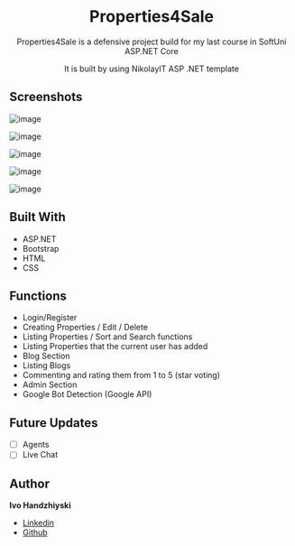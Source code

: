 <h1 align="center">Properties4Sale<project-name></h1>
  
  <p align="center">Properties4Sale is a defensive project build for my last course in SoftUni ASP.NET Core<project-description></p>
  <p align="center">It is built by using NikolayIT ASP .NET template<project-description></p>

  ## Screenshots
    
 ![image](https://user-images.githubusercontent.com/53398611/137630213-57a48201-fa0d-42cb-aaa0-861f6c2f6144.png "Home")

![image](https://user-images.githubusercontent.com/53398611/137630932-7939a5ff-577d-4e1e-852b-2f588ee0bb67.png)

![image](https://user-images.githubusercontent.com/53398611/137630908-9a14c57b-ff7b-44b1-9375-11c977c1bf73.png)
    
![image](https://user-images.githubusercontent.com/53398611/137630968-dfe4f0ef-e648-4abe-9765-686aa0dba440.png)

![image](https://user-images.githubusercontent.com/53398611/137630997-0bc8d4cd-44bb-4674-81fb-86c7d756ecfb.png)
      
 ## Built With

- ASP.NET
- Bootstrap
- HTML
- CSS
    
 ## Functions
    
 - Login/Register
 - Creating Properties / Edit / Delete
 - Listing Properties / Sort and  Search functions
 - Listing Properties that the current user has added
 - Blog Section
 - Listing Blogs
 - Commenting and rating them from 1 to 5 (star voting)
 - Admin Section
 - Google Bot Detection (Google API)
    
## Future Updates

- [ ] Agents
- [ ] Live Chat

## Author

**Ivo Handzhiyski**

- [Linkedin](https://www.linkedin.com/in/ivohandzhiyskiprofile/ "Ivo Handzhiyski")
- [Github](https://github.com/Dotoks "Welcome")
